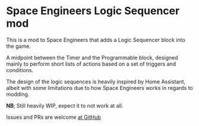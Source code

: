 Space Engineers Logic Sequencer mod
===================================

This is a mod to Space Engineers that adds a Logic Sequencer block into the game.

A midpoint between the Timer and the Programmable block, designed mainly to
perform short lists of actions based on a set of triggers and conditions.

The design of the logic sequences is heavily inspired by Home Assistant, albeit
with some limitations due to how Space Engineers works in regards to modding.

**NB**; Still heavily WIP, expect it to not work at all.

Issues and PRs are welcome [at GitHub](https://github.com/ananace/SE-LogicSequencer)
